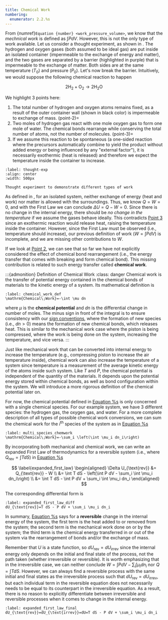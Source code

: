 ```yaml
---
title: Chemical Work
numbering:
  enumerator: 2.2.%s
---
```


From {numref}`Equation {number} <work_pressure_volume>`, we know that the _mechnical work_ is defined as $\int P dV$. However, this is not the only type of work available. Let us consider a thought experiment, as shown in [](#thought-exp). The hydrogen and oxygen gases (both assumed to be ideal gas) are put inside an isolated container (impermeable to the exchange of energy and matter), and the two gases are separated by a barrier (highlighted in purple) that is impermeable to the exchange of matter. Both sides are at the same temperature ($T_0$) and pressure ($P_0$). Let's now break the barrier. Intuitively, we would suppose the following chemical reaction to happen

$$
2\mathrm{H}_2+\mathrm{O}_2 \rightarrow 2\mathrm{H}_2\mathrm{O}
$$

We highlight 3 points here:

1. The total number of hydrogen and oxygen atoms remains fixed, as a result of the outer container wall (shown in black color) is impermeable to exchange of mass.
(point-2)=
2. Two moles of hydrogen gas react with one mole oxygen gas to form one mole of water. The chemical bonds rearrange while conserving the total number of atoms, not the number of molecules.
(point-3)=
3. If we assume this reaction to be spontaneous (a one-sided reaction where the precursors automatically combine to yield the product without added energy or being influenced by any "external factor"), it is necessarily exothermic (heat is released) and therefore we expect the temperature inside the container to increase.

```{figure} ../images/fuelcell/OHbarrier.png
:label: thought-exp
:align: center
:width: 500px

Thought experiment to demonstrate different types of work
```

As defined in [](#tab:systems), for an isolated system, neither exchange of energy (heat and work) nor matter
is allowed with the surroundings. Thus, we know $Q=W=0$, and with the First Law we can conclude
$\Delta U=Q-W=0$. Since there is no change in the internal energy, there should be *no change in the temperature* if
we assume the gases behave ideally. This contradicts [Point 3](#point-3) since an exothermic reaction would release heat, raising
the temperature inside the container. However, since the First Law must be observed (i.e., temperature should increase),
our previous definition of work ($W=\int P dV$) is incomplete, and we are missing other contributions to $W$.

If we look at [Point 2](#point-2), we can see that so far we have not explicitly considered the effect of chemical bond rearrangement
(i.e., the energy transfer that comes with breaking and form chemical bond). This missing contribution is related to such energy transfer called **chemical work**.

:::{admonition} Definition of Chemical Work
:class: danger
Chemical work is the transfer of potential energy contained in the chemical bonds of materials to the kinetic
energy of a system. Its mathematical definition is
```{math}
:label: chemical_work_def
\mathrm{Chemical\;Work}=-\int \mu dn
```
where $\mu$ is the **chemical potential** and $dn$ is the differential change in number of moles. The minus sign
in front of the integral is to ensure consistency with our [sign conventions](#sign_conv), where the formation of new species
(i.e., $dn>0$) means the formation of new chemical bonds, which releases heat. This is similar to the mechanical work case where the piston is being compressed, where the work is being done on the system, increasing the temperature, and vice versa.
:::

Just like mechanical work that can be converted into internal energy to increase the temperature (e.g., compressing piston to increase the air temperature inside), chemical work can also increase the temperature
of a system since temperature is a measurement of the average kinetic energy of the atoms inside such system.
Like $T$ and $P$, the chemical potential is independent of the quantity of the materials. It depends upon the
potential energy stored within chemical bonds, as well as bond configuration within the system. We will introduce
a more rigorous definition of the chemical potential later on.

For now, the chemical potential defined in [Equation %s](#chemical_work_def) is only concerned with a single chemical species. For our example system, we have 3 different species: the hydrogen gas, the oxygen gas, and water. For a more complete description of all types of possible chemical work conversions, we can sum the chemical work for the $i^{\text{th}}$ species of the system as in [Equation %s](#multi_species_chemwork)

```{math}
:label: multi_species_chemwork
\mathrm{Chemical\;Work}=-\sum_i \left(\int \mu_i dn_i\right)
```

By incorporating both mechanical and chemical work, we can write an expanded First Law of thermodynamics for a reversible system (i.e., where $Q_{\text{rev}}=\int T dS$) in [Equation %s](#expanded_first_law)

$$
\label{expanded_first_law}
\begin{aligned}
\Delta U_{\text{rev}} &= Q_{\text{rev}} - W \\
&= \int T dS - \left(\int P dV - \sum_i \int \mu_i dn_i\right) \\
&= \int T dS - \int P dV + \sum_i \int \mu_i dn_i
\end{aligned}
$$

The corresponding differential form is
```{math}
:label: expanded_first_law_diff
dU_{\text{rev}}=T dS - P dV + \sum_i \mu_i dn_i
```

In summary, [Equation %s](#expanded_first_law_diff) says for a **reversible** change in the internal energy of the system, the first term is the heat added to or removed from the system; the second term is the mechanical work done on or by the system; the third term is the chemical energy transferred in or out of the system via the rearrangement of bonds and/or the exchange of mass.

Remember that $U$ is a state function, so $dU_{\text{rev}}=dU_{\text{irrev}}$ since the internal energy only depends on the initial and final state of the process, not the path taken (whether irreversible or reversible). It is worth emphasizing that in the irreversible case, we can neither conclude $W=\int P dV -\sum_i \int \mu_i dn_i$ nor $Q=\int T dS$. However, we can always find a reversible process with the same initial and final states as the irreversible process such that $dU_{\text{rev}}=dU_{\text{irrev}}$, but each individual term in the reversible equation does not necessarily needs to be equal to its counterpart in the irreversible equation. As a result, there is no reason to explicitly differentiate between irreversible and reversible processes when it comes to change in the internal energy.

```{math}
:label: expanded_first_law_final
dU_{\text{rev}}=dU_{\text{irrev}}=dU=T dS - P dV + \sum_i \mu_i dn_i
```